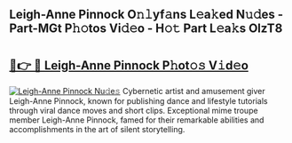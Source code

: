 ## Leigh-Anne Pinnock O𝚗𝚕yf𝚊ns L𝚎a𝚔ed N𝚞𝚍es - Part-MGt P𝚑𝚘tos Vi𝚍𝚎o - H𝚘𝚝 Part L𝚎a𝚔s OlzT8

# <h2><a href="http://kf0324k.oniu.top/?m=Leigh-Anne+Pinnock">🔗👉 🔴 Leigh-Anne Pinnock P𝚑ot𝚘𝚜 V𝚒d𝚎o</a></h2>

[![Leigh-Anne Pinnock Nu𝚍e𝚜](https://i.imgur.com/0qMVB7G.gif)](http://kf0324k.oniu.top/?m=Leigh-Anne+Pinnock)
Cybernetic artist and amusement giver Leigh-Anne Pinnock, known for publishing dance and lifestyle tutorials through viral dance moves and short clips. Exceptional mime troupe member Leigh-Anne Pinnock, famed for their remarkable abilities and accomplishments in the art of silent storytelling.  
